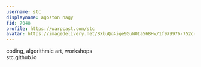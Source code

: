 ```yaml
---
username: stc
displayname: agoston nagy
fid: 7048
profile: https://warpcast.com/stc
avatar: https://imagedelivery.net/BXluQx4ige9GuW0Ia56BHw/1f979976-752c-459c-aa9c-4b3fca701b00/original
---
```

coding, algorithmic art, workshops   
stc.github.io  
